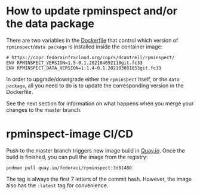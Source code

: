 # How to update rpminspect and/or the data package

There are two variables in the [Dockerfile](./Dockerfile) that control which version of `rpminspect`/`data package` is installed inside the container image:

```shell
# https://copr.fedorainfracloud.org/coprs/dcantrell/rpminspect/
ENV RPMINSPECT_VERSION=1.5-0.1.202104092118git.fc33
ENV RPMINSPECT_DATA_VERSION=1:1.4-0.1.202103081853git.fc33
```

In order to upgrade/downgrade either the `rpminspect` itself, or the `data package`, all you need to do is to update the corresponding version in the Dockerfile.

See the next section for information on what happens when you merge your changes to the master branch.


# rpminspect-image CI/CD

Push to the master branch triggers new image build in [Quay.io](https://quay.io/repository/fedoraci/rpminspect). Once the build is finished, you can pull the image from the registry:

```
podman pull quay.io/fedoraci/rpminspect:3d81480
```

The tag is always the first 7 letters of the commit hash. However, the image also has the `:latest` tag for convenience.
